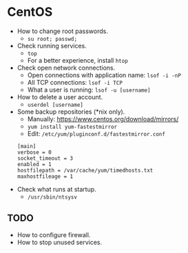 # CentOS

* How to change root passwords.
	* `su root; passwd;`
* Check running services.
	* `top`
	* For a better experience, install `htop`
* Check open network connections.
	* Open connections with application name: `lsof -i -nP`
	* All TCP connections: `lsof -i TCP`
	* What a user is running: `lsof -u [username]`
* How to delete a user account.
	* `userdel [username]`
* Some backup repositories (\*nix only).
	* Manually: <https://www.centos.org/download/mirrors/>
	* `yum install yum-fastestmirror`
	* Edit: `/etc/yum/pluginconf.d/fastestmirror.conf`
	```
	[main]
	verbose = 0
	socket_timeout = 3
	enabled = 1
	hostfilepath = /var/cache/yum/timedhosts.txt
	maxhostfileage = 1
	```
* Check what runs at startup.
	* `/usr/sbin/ntsysv`

## TODO
* How to configure firewall.
* How to stop unused services.
